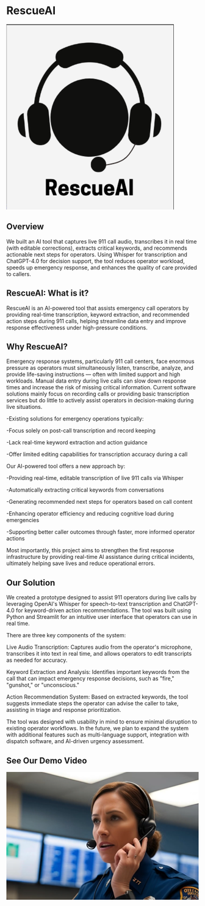 # RescueAI

<!--
![GitHub Logo](/CASExplorer.png) 
-->
![Alt Text](/rescueai_icon.png)

##

## Overview

We built an AI tool that captures live 911 call audio, transcribes it in real time (with editable corrections), extracts critical keywords, and recommends actionable next steps for operators. Using Whisper for transcription and ChatGPT-4.0 for decision support, the tool reduces operator workload, speeds up emergency response, and enhances the quality of care provided to callers.

## RescueAI: What is it?

RescueAI is an AI-powered tool that assists emergency call operators by providing real-time transcription, keyword extraction, and recommended action steps during 911 calls, helping streamline data entry and improve response effectiveness under high-pressure conditions.


## Why RescueAI? 

Emergency response systems, particularly 911 call centers, face enormous pressure as operators must simultaneously listen, transcribe, analyze, and provide life-saving instructions — often with limited support and high workloads. Manual data entry during live calls can slow down response times and increase the risk of missing critical information. Current software solutions mainly focus on recording calls or providing basic transcription services but do little to actively assist operators in decision-making during live situations.

-Existing solutions for emergency operations typically:

-Focus solely on post-call transcription and record keeping

-Lack real-time keyword extraction and action guidance

-Offer limited editing capabilities for transcription accuracy during a call

Our AI-powered tool offers a new approach by:

-Providing real-time, editable transcription of live 911 calls via Whisper

-Automatically extracting critical keywords from conversations

-Generating recommended next steps for operators based on call content

-Enhancing operator efficiency and reducing cognitive load during emergencies

-Supporting better caller outcomes through faster, more informed operator actions

Most importantly, this project aims to strengthen the first response infrastructure by providing real-time AI assistance during critical incidents, ultimately helping save lives and reduce operational errors.

## Our Solution

We created a prototype designed to assist 911 operators during live calls by leveraging OpenAI's Whisper for speech-to-text transcription and ChatGPT-4.0 for keyword-driven action recommendations. The tool was built using Python and Streamlit for an intuitive user interface that operators can use in real time.

There are three key components of the system:

Live Audio Transcription: Captures audio from the operator's microphone, transcribes it into text in real time, and allows operators to edit transcripts as needed for accuracy.

Keyword Extraction and Analysis: Identifies important keywords from the call that can impact emergency response decisions, such as "fire," "gunshot," or "unconscious."

Action Recommendation System: Based on extracted keywords, the tool suggests immediate steps the operator can advise the caller to take, assisting in triage and response prioritization.

The tool was designed with usability in mind to ensure minimal disruption to existing operator workflows. In the future, we plan to expand the system with additional features such as multi-language support, integration with dispatch software, and AI-driven urgency assessment.

## See Our Demo Video
[![Watch the video](demovid_icon.png)](https://www.youtube.com/watch?v=8WYtjIdxLEk) 

<!--
[![IMAGE ALT TEXT HERE](/CASExplorer.png)](https://youtu.be/Sa3w50Kn6TY)
-->
